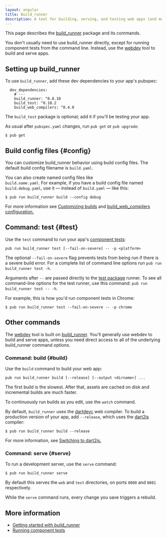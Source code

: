 ```yaml
---
layout: angular
title: Build_runner
description: A tool for building, serving, and testing web apps (and more).
---
```

<?code-excerpt path-base="examples/ng/doc"?>

This page describes the [build_runner][] package and its commands.

You don't usually need to use build_runner directly, except for running
component tests from the command line. Instead, use the [webdev][] tool to build
and serve apps.

## Setting up build_runner

To use `build_runner`, add these dev dependencies to your app's pubspec:

<?code-excerpt "quickstart/pubspec.yaml (build dependencies)" title?>
```
  dev_dependencies:
    # ···
    build_runner: ^0.8.10
    build_test: ^0.10.2
    build_web_compilers: ^0.4.0
```

The `build_test` package is optional; add it if you'll be testing your app.

As usual after `pubspec.yaml` changes, run `pub get` or `pub upgrade`:

```terminal
$ pub get
```

## Build config files {#config}

You can customize build_runner behavior using build config files. The default
build config filename is `build.yaml`.

You can also create named config files like <code> build.<i>name</i>.yaml</code>.
For example, if you have a build config file named `build.debug.yaml`, use it
&mdash; instead of `build.yaml` &mdash; like this:

```terminal
$ pub run build_runner build --config debug
```

For more information see [Customizing builds][]
and [build_web_compilers configuration.][build_web_compilers configuration]

## Command: test {#test}

Use the `test` command to run your app's [component tests][]:

```
pub run build_runner test [--fail-on-severe] -- -p <platform>
```

The optional `--fail-on-severe` flag prevents tests from being run if there is a
severe build error. For a complete list of command line options run `pub run
build_runner test -h`.

Arguments after `--` are passed directly to the [test package][] runner. To see
all command-line options for the test runner, use this command: `pub run
build_runner test -- -h`.

For example, this is how you'd run component tests in Chrome:

```terminal
$ pub run build_runner test --fail-on-severe -- -p chrome
```

## Other commands

The [webdev][] tool is built on [build_runner][]. You'll generally use webdev to
build and serve apps, unless you need direct access to all of the underlying
build_runner command options.

### Command: build {#build}

Use the `build` command to build your web app:

```
pub run build_runner build [--release] [--output <dirname>] ...
```

The first build is the slowest. After that, assets are cached on disk and
incremental builds are much faster.

To continuously run builds as you edit, use the `watch` command.

By default, `build_runner` uses the [dartdevc][] web compiler. To build a
production version of your app, add `--release`, which uses the [dart2js][]
compiler:

```terminal
$ pub run build_runner build --release
```

For more information, see [Switching to dart2js.][Switching to dart2js]

### Command: serve {#serve}

To run a development server, use the `serve` command:

```terminal
$ pub run build_runner serve
```

By default this serves the `web` and `test` directories, on ports `8080` and `8081` respectively.

While the `serve` command runs, every change you save triggers a rebuild.

## More information

- [Getting started with build_runner][]
- [Running component tests][]

[build_runner]: https://pub.dartlang.org/packages/build_runner
[build_web_compilers configuration]: https://github.com/dart-lang/build/tree/master/build_web_compilers#configuration
[component tests]: /angular/guide/testing/component
[Customizing builds]: https://github.com/dart-lang/build/blob/master/build_config/README.md
[dart2js]: /tools/dart2js
[dartdevc]: /tools/dartdevc
[Getting started with build_runner]: https://github.com/dart-lang/build/blob/master/docs/getting_started.md
[Switching to dart2js]: https://github.com/dart-lang/build/blob/master/docs/getting_started.md#switching-to-dart2js
[test package]: https://pub.dartlang.org/packages/test
[Running component tests]: /angular/guide/testing/component/running-tests
[webdev]: /tools/webdev
